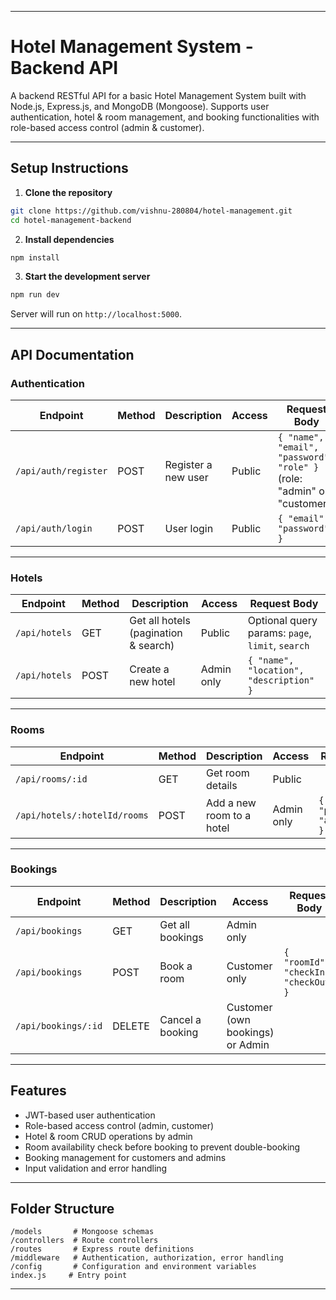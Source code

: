 
---

# Hotel Management System - Backend API

A backend RESTful API for a basic Hotel Management System built with Node.js, Express.js, and MongoDB (Mongoose).
Supports user authentication, hotel & room management, and booking functionalities with role-based access control (admin & customer).

---

## Setup Instructions

1. **Clone the repository**

```bash
git clone https://github.com/vishnu-280804/hotel-management.git
cd hotel-management-backend
```

2. **Install dependencies**

```bash
npm install
```


3. **Start the development server**

```bash
npm run dev
```

Server will run on `http://localhost:5000`.

---

## API Documentation

### Authentication

| Endpoint             | Method | Description         | Access | Request Body                                                            |
| -------------------- | ------ | ------------------- | ------ | ----------------------------------------------------------------------- |
| `/api/auth/register` | POST   | Register a new user | Public | `{ "name", "email", "password", "role" }` (role: "admin" or "customer") |
| `/api/auth/login`    | POST   | User login          | Public | `{ "email", "password" }`                                               |

---

### Hotels

| Endpoint          | Method | Description                          | Access     | Request Body                                     |
| ----------------- | ------ | ------------------------------------ | ---------- | ------------------------------------------------ |
| `/api/hotels`     | GET    | Get all hotels (pagination & search) | Public     | Optional query params: `page`, `limit`, `search` |
| `/api/hotels`     | POST   | Create a new hotel                   | Admin only | `{ "name", "location", "description" }`          |

---

### Rooms

| Endpoint                     | Method | Description                | Access     | Request Body                          |
| ---------------------------- | ------ | -------------------------- | ---------- | ------------------------------------- |
| `/api/rooms/:id`             | GET    | Get room details           | Public     |                                       |
| `/api/hotels/:hotelId/rooms` | POST   | Add a new room to a hotel  | Admin only | `{ "type", "price", "availability" }` |

---

### Bookings

| Endpoint            | Method | Description                 | Access                           | Request Body                          |
| ------------------- | ------ | --------------------------- | -------------------------------- | ------------------------------------- |
| `/api/bookings`     | GET    | Get all bookings            | Admin only                       |                                       |
| `/api/bookings`     | POST   | Book a room                 | Customer only                    | `{ "roomId", "checkIn", "checkOut" }` |
| `/api/bookings/:id` | DELETE | Cancel a booking            | Customer (own bookings) or Admin |                                       |

---

## Features

* JWT-based user authentication
* Role-based access control (admin, customer)
* Hotel & room CRUD operations by admin
* Room availability check before booking to prevent double-booking
* Booking management for customers and admins
* Input validation and error handling

---

## Folder Structure

```
/models       # Mongoose schemas
/controllers  # Route controllers
/routes       # Express route definitions
/middleware   # Authentication, authorization, error handling
/config       # Configuration and environment variables
index.js     # Entry point
```

---


